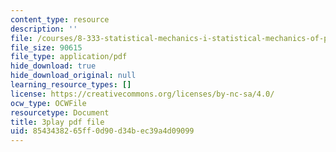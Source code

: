 ```yaml
---
content_type: resource
description: ''
file: /courses/8-333-statistical-mechanics-i-statistical-mechanics-of-particles-fall-2013/8543438265ff0d90d34bec39a4d09099_Lt8FtWsq0q0.pdf
file_size: 90615
file_type: application/pdf
hide_download: true
hide_download_original: null
learning_resource_types: []
license: https://creativecommons.org/licenses/by-nc-sa/4.0/
ocw_type: OCWFile
resourcetype: Document
title: 3play pdf file
uid: 85434382-65ff-0d90-d34b-ec39a4d09099
---
```

